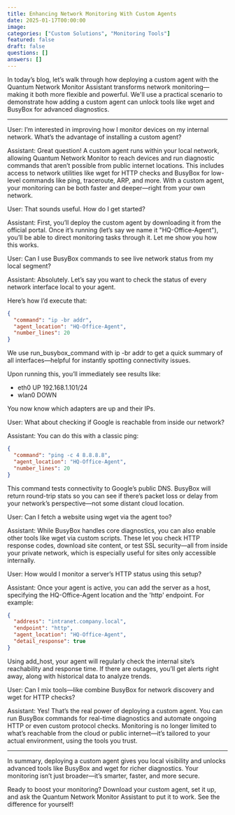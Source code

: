 ```yaml
---
title: Enhancing Network Monitoring With Custom Agents
date: 2025-01-17T00:00:00
image: 
categories: ["Custom Solutions", "Monitoring Tools"]
featured: false
draft: false
questions: []
answers: []
---
```

In today’s blog, let’s walk through how deploying a custom agent with the Quantum Network Monitor Assistant transforms network monitoring—making it both more flexible and powerful. We'll use a practical scenario to demonstrate how adding a custom agent can unlock tools like wget and BusyBox for advanced diagnostics.

---

User: I’m interested in improving how I monitor devices on my internal network. What’s the advantage of installing a custom agent?

Assistant: Great question! A custom agent runs within your local network, allowing Quantum Network Monitor to reach devices and run diagnostic commands that aren’t possible from public internet locations. This includes access to network utilities like wget for HTTP checks and BusyBox for low-level commands like ping, traceroute, ARP, and more. With a custom agent, your monitoring can be both faster and deeper—right from your own network.

User: That sounds useful. How do I get started?

Assistant: First, you’ll deploy the custom agent by downloading it from the official portal. Once it’s running (let’s say we name it "HQ-Office-Agent"), you’ll be able to direct monitoring tasks through it. Let me show you how this works.

User: Can I use BusyBox commands to see live network status from my local segment?

Assistant: Absolutely. Let’s say you want to check the status of every network interface local to your agent.

Here’s how I’d execute that:

```json
{
  "command": "ip -br addr",
  "agent_location": "HQ-Office-Agent",
  "number_lines": 20
}
```

We use run_busybox_command with ip -br addr to get a quick summary of all interfaces—helpful for instantly spotting connectivity issues.

Upon running this, you’ll immediately see results like:

- eth0         UP             192.168.1.101/24
- wlan0        DOWN

You now know which adapters are up and their IPs.

User: What about checking if Google is reachable from inside our network?

Assistant: You can do this with a classic ping:

```json
{
  "command": "ping -c 4 8.8.8.8",
  "agent_location": "HQ-Office-Agent",
  "number_lines": 20
}
```

This command tests connectivity to Google’s public DNS. BusyBox will return round-trip stats so you can see if there’s packet loss or delay from your network’s perspective—not some distant cloud location.

User: Can I fetch a website using wget via the agent too?

Assistant: While BusyBox handles core diagnostics, you can also enable other tools like wget via custom scripts. These let you check HTTP response codes, download site content, or test SSL security—all from inside your private network, which is especially useful for sites only accessible internally.

User: How would I monitor a server’s HTTP status using this setup?

Assistant: Once your agent is active, you can add the server as a host, specifying the HQ-Office-Agent location and the 'http' endpoint. For example:

```json
{
  "address": "intranet.company.local",
  "endpoint": "http",
  "agent_location": "HQ-Office-Agent",
  "detail_response": true
}
```

Using add_host, your agent will regularly check the internal site’s reachability and response time. If there are outages, you’ll get alerts right away, along with historical data to analyze trends.

User: Can I mix tools—like combine BusyBox for network discovery and wget for HTTP checks?

Assistant: Yes! That’s the real power of deploying a custom agent. You can run BusyBox commands for real-time diagnostics and automate ongoing HTTP or even custom protocol checks. Monitoring is no longer limited to what’s reachable from the cloud or public internet—it’s tailored to your actual environment, using the tools you trust.

---

In summary, deploying a custom agent gives you local visibility and unlocks advanced tools like BusyBox and wget for richer diagnostics. Your monitoring isn’t just broader—it’s smarter, faster, and more secure.

Ready to boost your monitoring? Download your custom agent, set it up, and ask the Quantum Network Monitor Assistant to put it to work. See the difference for yourself!